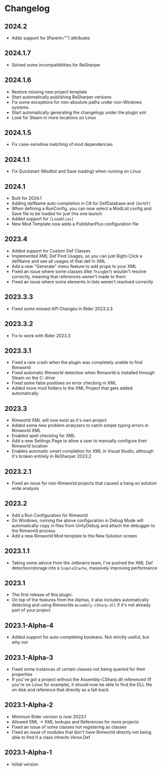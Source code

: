 # Changelog

## 2024.2
* Adds support for [Parent=""] attributes

## 2024.1.7
 * Solved some incompatibilities for ReSharper

## 2024.1.6
 * Restore missing new project template
 * Start automatically publishing ReSharper versions
 * Fix some exceptions for non-absolute paths under non-Windows systems
 * Start automatically generating the changelogs under the plugin xml
 * Look for Steam in more locations on Linux

## 2024.1.5
 * Fix case-sensitive matching of mod dependencies

## 2024.1.1
 * Fix Quickstart (Modlist and Save loading) when running on Linux

## 2024.1
 * Built for 2024.1
 * Adding defName auto-completion in C# for DefDatabase and `[DefOf]`
 * When defining a RunConfig, you can now select a ModList config and Save file to be loaded for just this one launch
 * Added support for `[LoadAlias]`
 * New Mod Template now adds a PublisherPlus configuration file

## 2023.4
 * Added support for Custom Def Classes
 * Implemented XML Def Find Usages, so you can just Right-Click a defName and see all usages of that def in XML
 * Add a new "Generate" menu feature to add props to your XML
 * Fixed an issue where some classes (like `ThingDef`) wouldn't resolve correctly, meaning that references weren't made to them
 * Fixed an issue where some elements in lists weren't resolved correctly


## 2023.3.3
 * Fixed some missed API Changes in Rider 2023.3.3

## 2023.3.2
 * Fix to work with Rider 2023.3

## 2023.3.1
 * Fixed a rare crash when the plugin was completely unable to find Rimworld
 * Fixed automatic Rimworld detection when Rimworld is installed through Steam on the C: drive
 * Fixed some false positives on error checking in XML
 * Added more mod folders to the XML Project that gets added automatically

## 2023.3
 * Rimworld XML will now exist as it's own project
 * Added some new problem analyzers to catch simple typing errors in Rimworld XML
 * Enabled spell checking for XML
 * Add a new Settings Page to allow a user to manually configure their Rimworld location
 * Enables automatic smart completion for XML in Visual Studio, although it's broken entirely in ReSharper 2023.2

## 2023.2.1
 * Fixed an issue for non-Rimworld projects that caused a hang on solution wide analysis

## 2023.2
 * Add a Run Configuration for Rimworld
 * On Windows, running the above configuration in Debug Mode will automatically copy in files from UnityDebug and attach the debugger to the Rimworld process
 * Add a new Rimworld Mod template to the New Solution screen

## 2023.1.1
* Taking some advice from the Jetbrains team, I've pushed the XML Def detection/storage into a `SimpleICache`, massively improving performance

## 2023.1
* The first release of this plugin.
* On top of the features from the Alphas, it also includes automatically detecting and using Rimworlds `Assembly-CSharp.dll` if it's not already part of your project

## 2023.1-Alpha-4
* Added support for auto-completing booleans. Not strictly useful, but why not

## 2023.1-Alpha-3
* Fixed some instances of certain classes not being queried for their properties
* If you've got a project without the Assembly-CSharp.dll referenced (If you're on Linux for example), it should now be
  able to find the DLL file on disk and reference that directly as a fall-back

## 2023.1-Alpha-2
* Minimum Rider version is now 2023.1
* Allowed XML -> XML lookups and References for more projects
* Fixed an issue of some classes not registering as classes
* Fixed an issue of modules that don't have Rimworld directly not being able to find if a class inherits Verse.Def

## 2023.1-Alpha-1
* Initial version
